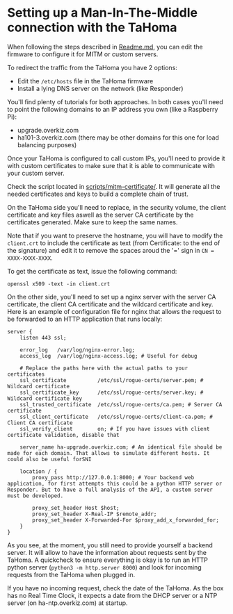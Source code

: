 # Setting up a Man-In-The-Middle connection with the TaHoma

When following the steps described in [Readme.md](./Readme.md), you can edit the firmware to configure it for MITM or custom servers.

To redirect the traffic from the TaHoma you have 2 options:

* Edit the `/etc/hosts` file in the TaHoma firmware
* Install a lying DNS server on the network (like Responder)

You'll find plenty of tutorials for both approaches. In both cases you'll need to point the following domains to an IP address you own (like a Raspberry Pi):

* upgrade.overkiz.com
* ha101-3.overkiz.com (there may be other domains for this one for load balancing purposes)

Once your TaHoma is configured to call custom IPs, you'll need to provide it with custom certificates to make sure that it is able to communicate with your custom server.

Check the script located in [scripts/mitm-certificate/](./scripts/mitm-certificate/). It will generate all the needed certificates and keys to build a complete chain of trust.

On the TaHoma side you'll need to replace, in the security volume, the client certificate and key files aswell as the server CA certificate by the certificates generated. Make sure to keep the same names.

Note that if you want to preserve the hostname, you will have to modify the `client.crt` to include the certificate as text (from Certificate: to the end of the signature) and edit it to remove the spaces aroud the '=' sign in `CN = XXXX-XXXX-XXXX`.

To get the certificate as text, issue the following command:

```
openssl x509 -text -in client.crt
```

On the other side, you'll need to set up a nginx server with the server CA certificate, the client CA certificate and the wildcard certificate and key. Here is an example of configuration file for nginx that allows the request to be forwarded to an HTTP application that runs locally:

```
server {
    listen 443 ssl;
    
    error_log   /var/log/nginx-error.log;
    access_log  /var/log/nginx-access.log; # Useful for debug

    # Replace the paths here with the actual paths to your certificates
    ssl_certificate          /etc/ssl/rogue-certs/server.pem; # Wildcard certificate
    ssl_certificate_key      /etc/ssl/rogue-certs/server.key; # Wildcard certificate key
    ssl_trusted_certificate  /etc/ssl/rogue-certs/ca.pem; # Server CA certificate
    ssl_client_certificate   /etc/ssl/rogue-certs/client-ca.pem; # Client CA certificate
    ssl_verify_client        on; # If you have issues with client certificate validation, disable that

    server_name ha-upgrade.overkiz.com; # An identical file should be made for each domain. That allows to simulate different hosts. It could also be useful forSNI

    location / {
        proxy_pass http://127.0.0.1:8000; # Your backend web application, for first attempts this could be a python HTTP server or Responder. But to have a full analysis of the API, a custom server must be developed.
        
        proxy_set_header Host $host;
        proxy_set_header X-Real-IP $remote_addr;
        proxy_set_header X-Forwarded-For $proxy_add_x_forwarded_for;
    }
}
```

As you see, at the moment, you still need to provide yourself a backend server. It will allow to have the information about requests sent by the TaHoma. A quickcheck to ensure everything is okay is to run an HTTP python server (`python3 -m http.server 8000`) and look for incoming requests from the TaHoma when plugged in.

If you have no incoming request, check the date of the TaHoma. As the box has no Real Time Clock, it expects a date from the DHCP server or a NTP server (on ha-ntp.overkiz.com) at startup.
